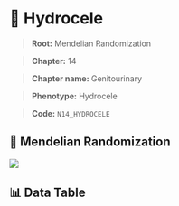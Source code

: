 # 🧪 Hydrocele

> **Root:** Mendelian Randomization

> **Chapter:** 14  

> **Chapter name:** Genitourinary

> **Phenotype:** Hydrocele  

> **Code:** `N14_HYDROCELE`

## 🧬 Mendelian Randomization  

<img src="/MR/Figures/Forward/N14_HYDROCELE.png"/>

## 📊 Data Table

<CsvTableMRF src="/MR_Data/Forward/N14_HYDROCELE.csv"/>
